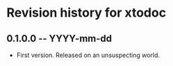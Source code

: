 # Revision history for xtodoc

## 0.1.0.0 -- YYYY-mm-dd

* First version. Released on an unsuspecting world.
